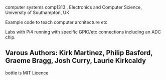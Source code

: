 computer systems comp1313 , Electronics and Computer Science, University of Southampton, UK

Example code to teach computer architecture etc

Labs with Pi4 running with specific GPIO/etc connections including an ADC chip.

Varous Authors: Kirk Martinez, Philip Basford, Graeme Bragg, Josh Curry, Laurie Kirkcaldy
---
bottle is MIT Licence
